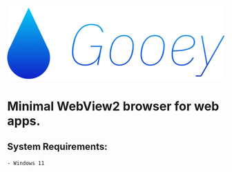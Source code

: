 <img src="./data/group.png">

# Minimal WebView2 browser for web apps.

## System Requirements:

    - Windows 11
